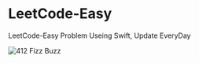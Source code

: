 # LeetCode-Easy
LeetCode-Easy Problem Useing Swift, Update EveryDay

![412 Fizz Buzz](https://github.com/Rsenjoyer/LeetCode-Easy/blob/master/Fizz%20Buzz.swift)
